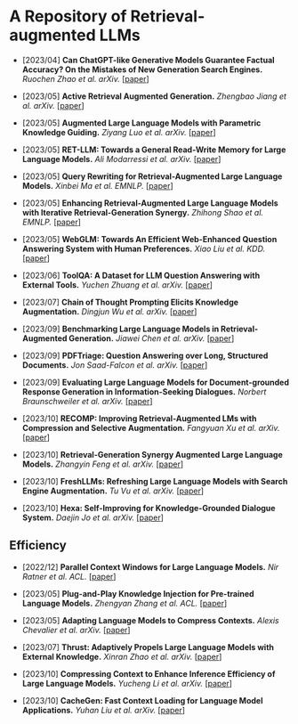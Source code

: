 #  A Repository of Retrieval-augmented LLMs



* [2023/04] **Can ChatGPT-like Generative Models Guarantee Factual Accuracy? On the Mistakes of New Generation Search Engines.** *Ruochen Zhao et al. arXiv.* [[paper](https://browse.arxiv.org/pdf/2304.11076.pdf)]

* [2023/05] **Active Retrieval Augmented Generation.** *Zhengbao Jiang et al. arXiv.* [[paper](https://browse.arxiv.org/pdf/2305.06983.pdf)]

* [2023/05] **Augmented Large Language Models with Parametric Knowledge Guiding.** *Ziyang Luo et al. arXiv.* [[paper](https://arxiv.org/pdf/2305.04757.pdf)]

* [2023/05] **RET-LLM: Towards a General Read-Write Memory for Large Language Models.** *Ali Modarressi et al. arXiv.* [[paper](https://arxiv.org/pdf/2305.14322.pdf)]

* [2023/05] **Query Rewriting for Retrieval-Augmented Large Language Models.** *Xinbei Ma et al. EMNLP.* [[paper](https://browse.arxiv.org/pdf/2305.14283.pdf)]

* [2023/05] **Enhancing Retrieval-Augmented Large Language Models with Iterative Retrieval-Generation Synergy.** *Zhihong Shao et al. EMNLP.* [[paper](https://browse.arxiv.org/pdf/2305.15294.pdf)]

* [2023/05] **WebGLM: Towards An Efficient Web-Enhanced Question Answering System with Human Preferences.** *Xiao Liu et al. KDD.* [[paper](https://arxiv.org/pdf/2306.07906.pdf)]

* [2023/06] **ToolQA: A Dataset for LLM Question Answering with External Tools.** *Yuchen Zhuang et al. arXiv.* [[paper](https://arxiv.org/pdf/2306.13304.pdf)]

* [2023/07] **Chain of Thought Prompting Elicits Knowledge Augmentation.** *Dingjun Wu et al. arXiv.* [[paper](https://arxiv.org/pdf/2307.01640.pdf)]

* [2023/09] **Benchmarking Large Language Models in Retrieval-Augmented Generation.** *Jiawei Chen et al. arXiv.* [[paper](https://browse.arxiv.org/pdf/2309.01431v1.pdf)]

* [2023/09] **PDFTriage: Question Answering over Long, Structured Documents.** *Jon Saad-Falcon et al. arXiv.* [[paper](https://browse.arxiv.org/pdf/2309.08872v1.pdf)]

* [2023/09] **Evaluating Large Language Models for Document-grounded Response Generation in Information-Seeking Dialogues.** *Norbert Braunschweiler et al. arXiv.* [[paper](https://browse.arxiv.org/pdf/2309.11838v1.pdf)]

* [2023/10] **RECOMP: Improving Retrieval-Augmented LMs with Compression and Selective Augmentation.** *Fangyuan Xu et al. arXiv.* [[paper](https://arxiv.org/pdf/2310.04408v1.pdf)]

* [2023/10] **Retrieval-Generation Synergy Augmented Large Language Models.** *Zhangyin Feng et al. arXiv.* [[paper](https://arxiv.org/pdf/2310.05149v1.pdf)]

* [2023/10] **FreshLLMs: Refreshing Large Language Models with Search Engine Augmentation.** *Tu Vu et al. arXiv.* [[paper](https://arxiv.org/pdf/2310.03214v1.pdf)]

* [2023/10] **Hexa: Self-Improving for Knowledge-Grounded Dialogue System.** *Daejin Jo et al. arXiv.* [[paper](https://arxiv.org/pdf/2310.06404v1.pdf)]



## Efficiency

* [2022/12] **Parallel Context Windows for Large Language Models.** *Nir Ratner et al. ACL.* [[paper](https://arxiv.org/pdf/2212.10947.pdf)]

* [2023/05] **Plug-and-Play Knowledge Injection for Pre-trained Language Models.** *Zhengyan Zhang et al. ACL.* [[paper](https://arxiv.org/pdf/2305.17691.pdf)]

* [2023/05] **Adapting Language Models to Compress Contexts.** *Alexis Chevalier et al. arXiv.* [[paper](https://arxiv.org/pdf/2305.14788.pdf)]

* [2023/07] **Thrust: Adaptively Propels Large Language Models with External Knowledge.** *Xinran Zhao et al. arXiv.* [[paper](https://arxiv.org/pdf/2307.10442.pdf)]

* [2023/10] **Compressing Context to Enhance Inference Efficiency of Large Language Models.** *Yucheng Li et al. arXiv.* [[paper](https://arxiv.org/pdf/2310.06201v1.pdf)]

* [2023/10] **CacheGen: Fast Context Loading for Language Model Applications.** *Yuhan Liu et al. arXiv.* [[paper](https://arxiv.org/pdf/2310.07240.pdf)]
